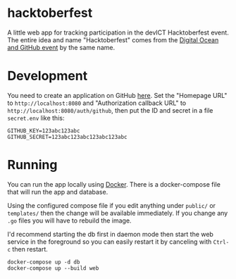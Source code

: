 # hacktoberfest

A little web app for tracking participation in the devICT Hacktoberfest event.
The entire idea and name "Hacktoberfest" comes from the [Digital Ocean and
GitHub event](https://hacktoberfest.digitalocean.com/) by the same name.

# Development

You need to create an application on GitHub
[here](https://github.com/settings/applications/new). Set the "Homepage URL" to
`http://localhost:8080` and "Authorization callback URL" to
`http://localhost:8080/auth/github`, then put the ID
and secret in a file `secret.env` like this:

```
GITHUB_KEY=123abc123abc
GITHUB_SECRET=123abc123abc123abc123abc
```

# Running

You can run the app locally using [Docker](https://docker.com). There is
a docker-compose file that will run the app and database.

Using the configured compose file if you edit anything under `public/`
or `templates/` then the change will be available immediately. If you
change any `.go` files you will have to rebuild the image.

I'd recommend starting the db first in daemon mode then start the web
service in the foreground so you can easily restart it by canceling with
`Ctrl-c` then restart.

    docker-compose up -d db
    docker-compose up --build web
